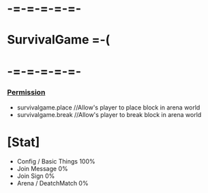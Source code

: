 # -=-=-=-=-=-
# SurvivalGame =-(
# -=-=-=-=-=-

### [Permission](https://github.com/AndreTheGamer/SurvivalGame/)
  - survivalgame.place //Allow's player to place block in arena world
  - survivalgame.break //Allow's player to break block in arena world


# [Stat]

- Config / Basic Things 100%
- Join Message 0%
- Join Sign 0%
- Arena / DeatchMatch 0%
